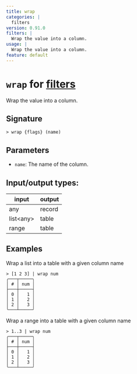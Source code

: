 ```yaml
---
title: wrap
categories: |
  filters
version: 0.91.0
filters: |
  Wrap the value into a column.
usage: |
  Wrap the value into a column.
feature: default
---
```

<!-- This file is automatically generated. Please edit the command in https://github.com/nushell/nushell instead. -->

# `wrap` for [filters](/commands/categories/filters.md)

<div class='command-title'>Wrap the value into a column.</div>

## Signature

```> wrap {flags} (name)```

## Parameters

 -  `name`: The name of the column.


## Input/output types:

| input     | output |
| --------- | ------ |
| any       | record |
| list\<any\> | table  |
| range     | table  |
## Examples

Wrap a list into a table with a given column name
```nu
> [1 2 3] | wrap num
╭───┬─────╮
│ # │ num │
├───┼─────┤
│ 0 │   1 │
│ 1 │   2 │
│ 2 │   3 │
╰───┴─────╯

```

Wrap a range into a table with a given column name
```nu
> 1..3 | wrap num
╭───┬─────╮
│ # │ num │
├───┼─────┤
│ 0 │   1 │
│ 1 │   2 │
│ 2 │   3 │
╰───┴─────╯

```
